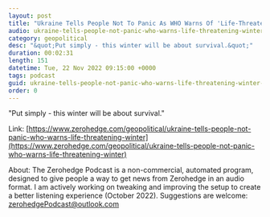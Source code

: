 ```yaml
---
layout: post
title: "Ukraine Tells People Not To Panic As WHO Warns Of 'Life-Threatening' Winter"
audio: ukraine-tells-people-not-panic-who-warns-life-threatening-winter-0
category: geopolitical
desc: "&quot;Put simply - this winter will be about survival.&quot;"
duration: 00:02:31
length: 151
datetime: Tue, 22 Nov 2022 09:15:00 +0000
tags: podcast
guid: ukraine-tells-people-not-panic-who-warns-life-threatening-winter-0
order: 0
---
```

&quot;Put simply - this winter will be about survival.&quot;

Link: [https://www.zerohedge.com/geopolitical/ukraine-tells-people-not-panic-who-warns-life-threatening-winter](https://www.zerohedge.com/geopolitical/ukraine-tells-people-not-panic-who-warns-life-threatening-winter)

About: The Zerohedge Podcast is a non-commercial, automated program, designed to give people a way to get news from Zerohedge in an audio format.  I am actively working on tweaking and improving the setup to create a better listening experience (October 2022).  Suggestions are welcome: [zerohedgePodcast@outlook.com](mailto:zerohedgePodcast@outlook.com)
